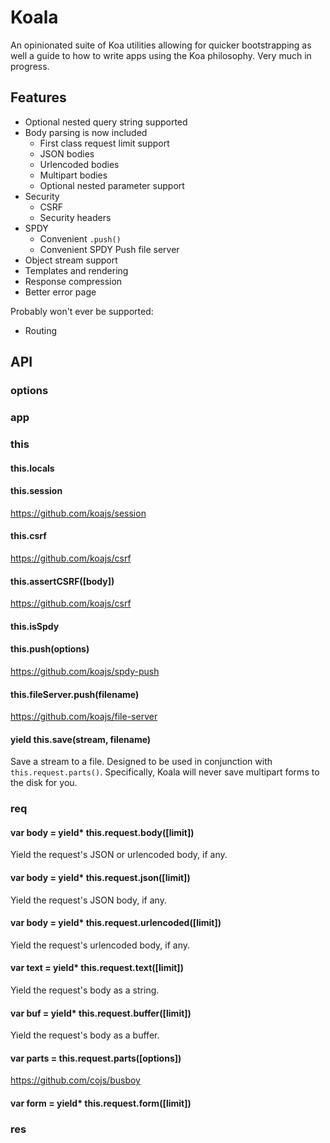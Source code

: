 
# Koala

An opinionated suite of Koa utilities allowing for quicker bootstrapping
as well a guide to how to write apps using the Koa philosophy.
Very much in progress.

## Features

- Optional nested query string supported
- Body parsing is now included
  - First class request limit support
  - JSON bodies
  - Urlencoded bodies
  - Multipart bodies
  - Optional nested parameter support
- Security
  - CSRF
  - Security headers
- SPDY
  - Convenient `.push()`
  - Convenient SPDY Push file server
- Object stream support
- Templates and rendering
- Response compression
- Better error page

Probably won't ever be supported:

- Routing


## API

### options

### app

### this

#### this.locals

#### this.session

https://github.com/koajs/session

#### this.csrf

https://github.com/koajs/csrf

#### this.assertCSRF([body])

https://github.com/koajs/csrf

#### this.isSpdy

#### this.push(options)

https://github.com/koajs/spdy-push

#### this.fileServer.push(filename)

https://github.com/koajs/file-server

#### yield this.save(stream, filename)

Save a stream to a file.
Designed to be used in conjunction with `this.request.parts()`.
Specifically, Koala will never save multipart forms to the disk for you.

### req

#### var body = yield* this.request.body([limit])

Yield the request's JSON or urlencoded body, if any.

#### var body = yield* this.request.json([limit])

Yield the request's JSON body, if any.

#### var body = yield* this.request.urlencoded([limit])

Yield the request's urlencoded body, if any.

#### var text = yield* this.request.text([limit])

Yield the request's body as a string.

#### var buf = yield* this.request.buffer([limit])

Yield the request's body as a buffer.

#### var parts = this.request.parts([options])

https://github.com/cojs/busboy

#### var form = yield* this.request.form([limit])

### res
